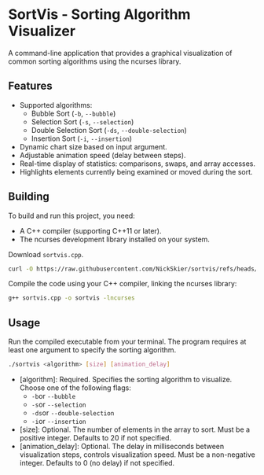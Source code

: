 # SortVis - Sorting Algorithm Visualizer

A command-line application that provides a graphical visualization of common sorting algorithms using the ncurses library.

## Features

* Supported algorithms:
  * Bubble Sort (`-b`, `--bubble`)
  * Selection Sort (`-s`, `--selection`)
  * Double Selection Sort (`-ds`, `--double-selection`)
  * Insertion Sort (`-i`, `--insertion`)
* Dynamic chart size based on input argument.
* Adjustable animation speed (delay between steps).
* Real-time display of statistics: comparisons, swaps, and array accesses.
* Highlights elements currently being examined or moved during the sort.

## Building

To build and run this project, you need:

* A C++ compiler (supporting C++11 or later).
* The ncurses development library installed on your system.

Download `sortvis.cpp`.

```bash
curl -O https://raw.githubusercontent.com/NickSkier/sortvis/refs/heads/master/sortvis.cpp
```

Compile the code using your C++ compiler, linking the ncurses library:

```bash
g++ sortvis.cpp -o sortvis -lncurses
```

## Usage

Run the compiled executable from your terminal. The program requires at least one argument to specify the sorting algorithm.

```bash
./sortvis <algorithm> [size] [animation_delay]
```

* [algorithm]: Required. Specifies the sorting algorithm to visualize. Choose one of the following flags:
  * `-b`or `--bubble`
  * `-s`or `--selection`
  * `-ds`or `--double-selection`
  * `-i`or `--insertion`
* [size]: Optional. The number of elements in the array to sort. Must be a positive integer. Defaults to 20 if not specified.
* [animation_delay]: Optional. The delay in milliseconds between visualization steps, controls visualization speed. Must be a non-negative integer. Defaults to 0 (no delay) if not specified.
